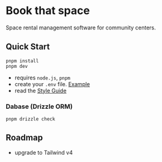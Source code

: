 # Book that space

Space rental management software for community centers.

## Quick Start

```
pnpm install
pnpm dev
```

- requires `node.js`, `pnpm`
- create your `.env` file. [Example](.env.example)
- read the [Style Guide](docs/style_guide.md)

### Dabase (Drizzle ORM)

```
pnpm drizzle check
```

## Roadmap

- upgrade to Tailwind v4

